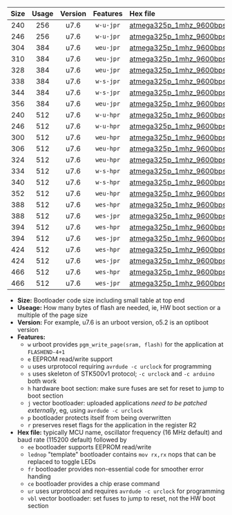 |Size|Usage|Version|Features|Hex file|
|:-:|:-:|:-:|:-:|:--|
|240|256|u7.6|`w-u-jpr`|[atmega325p_1mhz_9600bps_ur_vbl.hex](https://raw.githubusercontent.com/stefanrueger/urboot/main//atmega325p_1mhz_9600bps_ur_vbl.hex)|
|246|256|u7.6|`w-u-jpr`|[atmega325p_1mhz_9600bps_lednop_ur_vbl.hex](https://raw.githubusercontent.com/stefanrueger/urboot/main//atmega325p_1mhz_9600bps_lednop_ur_vbl.hex)|
|304|384|u7.6|`weu-jpr`|[atmega325p_1mhz_9600bps_ee_ur_vbl.hex](https://raw.githubusercontent.com/stefanrueger/urboot/main//atmega325p_1mhz_9600bps_ee_ur_vbl.hex)|
|310|384|u7.6|`weu-jpr`|[atmega325p_1mhz_9600bps_ee_lednop_ur_vbl.hex](https://raw.githubusercontent.com/stefanrueger/urboot/main//atmega325p_1mhz_9600bps_ee_lednop_ur_vbl.hex)|
|328|384|u7.6|`weu-jpr`|[atmega325p_1mhz_9600bps_ee_lednop_fr_ur_vbl.hex](https://raw.githubusercontent.com/stefanrueger/urboot/main//atmega325p_1mhz_9600bps_ee_lednop_fr_ur_vbl.hex)|
|338|384|u7.6|`w-s-jpr`|[atmega325p_1mhz_9600bps_vbl.hex](https://raw.githubusercontent.com/stefanrueger/urboot/main//atmega325p_1mhz_9600bps_vbl.hex)|
|344|384|u7.6|`w-s-jpr`|[atmega325p_1mhz_9600bps_lednop_vbl.hex](https://raw.githubusercontent.com/stefanrueger/urboot/main//atmega325p_1mhz_9600bps_lednop_vbl.hex)|
|356|384|u7.6|`weu-jpr`|[atmega325p_1mhz_9600bps_ee_lednop_fr_ce_ur_vbl.hex](https://raw.githubusercontent.com/stefanrueger/urboot/main//atmega325p_1mhz_9600bps_ee_lednop_fr_ce_ur_vbl.hex)|
|240|512|u7.6|`w-u-hpr`|[atmega325p_1mhz_9600bps_ur.hex](https://raw.githubusercontent.com/stefanrueger/urboot/main//atmega325p_1mhz_9600bps_ur.hex)|
|246|512|u7.6|`w-u-hpr`|[atmega325p_1mhz_9600bps_lednop_ur.hex](https://raw.githubusercontent.com/stefanrueger/urboot/main//atmega325p_1mhz_9600bps_lednop_ur.hex)|
|300|512|u7.6|`weu-hpr`|[atmega325p_1mhz_9600bps_ee_ur.hex](https://raw.githubusercontent.com/stefanrueger/urboot/main//atmega325p_1mhz_9600bps_ee_ur.hex)|
|306|512|u7.6|`weu-hpr`|[atmega325p_1mhz_9600bps_ee_lednop_ur.hex](https://raw.githubusercontent.com/stefanrueger/urboot/main//atmega325p_1mhz_9600bps_ee_lednop_ur.hex)|
|324|512|u7.6|`weu-hpr`|[atmega325p_1mhz_9600bps_ee_lednop_fr_ur.hex](https://raw.githubusercontent.com/stefanrueger/urboot/main//atmega325p_1mhz_9600bps_ee_lednop_fr_ur.hex)|
|334|512|u7.6|`w-s-hpr`|[atmega325p_1mhz_9600bps.hex](https://raw.githubusercontent.com/stefanrueger/urboot/main//atmega325p_1mhz_9600bps.hex)|
|340|512|u7.6|`w-s-hpr`|[atmega325p_1mhz_9600bps_lednop.hex](https://raw.githubusercontent.com/stefanrueger/urboot/main//atmega325p_1mhz_9600bps_lednop.hex)|
|352|512|u7.6|`weu-hpr`|[atmega325p_1mhz_9600bps_ee_lednop_fr_ce_ur.hex](https://raw.githubusercontent.com/stefanrueger/urboot/main//atmega325p_1mhz_9600bps_ee_lednop_fr_ce_ur.hex)|
|388|512|u7.6|`wes-hpr`|[atmega325p_1mhz_9600bps_ee.hex](https://raw.githubusercontent.com/stefanrueger/urboot/main//atmega325p_1mhz_9600bps_ee.hex)|
|388|512|u7.6|`wes-jpr`|[atmega325p_1mhz_9600bps_ee_vbl.hex](https://raw.githubusercontent.com/stefanrueger/urboot/main//atmega325p_1mhz_9600bps_ee_vbl.hex)|
|394|512|u7.6|`wes-hpr`|[atmega325p_1mhz_9600bps_ee_lednop.hex](https://raw.githubusercontent.com/stefanrueger/urboot/main//atmega325p_1mhz_9600bps_ee_lednop.hex)|
|394|512|u7.6|`wes-jpr`|[atmega325p_1mhz_9600bps_ee_lednop_vbl.hex](https://raw.githubusercontent.com/stefanrueger/urboot/main//atmega325p_1mhz_9600bps_ee_lednop_vbl.hex)|
|424|512|u7.6|`wes-hpr`|[atmega325p_1mhz_9600bps_ee_lednop_fr.hex](https://raw.githubusercontent.com/stefanrueger/urboot/main//atmega325p_1mhz_9600bps_ee_lednop_fr.hex)|
|424|512|u7.6|`wes-jpr`|[atmega325p_1mhz_9600bps_ee_lednop_fr_vbl.hex](https://raw.githubusercontent.com/stefanrueger/urboot/main//atmega325p_1mhz_9600bps_ee_lednop_fr_vbl.hex)|
|466|512|u7.6|`wes-hpr`|[atmega325p_1mhz_9600bps_ee_lednop_fr_ce.hex](https://raw.githubusercontent.com/stefanrueger/urboot/main//atmega325p_1mhz_9600bps_ee_lednop_fr_ce.hex)|
|466|512|u7.6|`wes-jpr`|[atmega325p_1mhz_9600bps_ee_lednop_fr_ce_vbl.hex](https://raw.githubusercontent.com/stefanrueger/urboot/main//atmega325p_1mhz_9600bps_ee_lednop_fr_ce_vbl.hex)|

- **Size:** Bootloader code size including small table at top end
- **Useage:** How many bytes of flash are needed, ie, HW boot section or a multiple of the page size
- **Version:** For example, u7.6 is an urboot version, o5.2 is an optiboot version
- **Features:**
  + `w` urboot provides `pgm_write_page(sram, flash)` for the application at `FLASHEND-4+1`
  + `e` EEPROM read/write support
  + `u` uses urprotocol requiring `avrdude -c urclock` for programming
  + `s` uses skeleton of STK500v1 protocol; `-c urclock` and `-c arduino` both work
  + `h` hardware boot section: make sure fuses are set for reset to jump to boot section
  + `j` vector bootloader: uploaded applications *need to be patched externally*, eg, using `avrdude -c urclock`
  + `p` bootloader protects itself from being overwritten
  + `r` preserves reset flags for the application in the register R2
- **Hex file:** typically MCU name, oscillator frequency (16 MHz default) and baud rate (115200 default) followed by
  + `ee` bootloader supports EEPROM read/write
  + `lednop` "template" bootloader contains `mov rx,rx` nops that can be replaced to toggle LEDs
  + `fr` bootloader provides non-essential code for smoother error handing
  + `ce` bootloader provides a chip erase command
  + `ur` uses urprotocol and requires `avrdude -c urclock` for programming
  + `vbl` vector bootloader: set fuses to jump to reset, not the HW boot section
